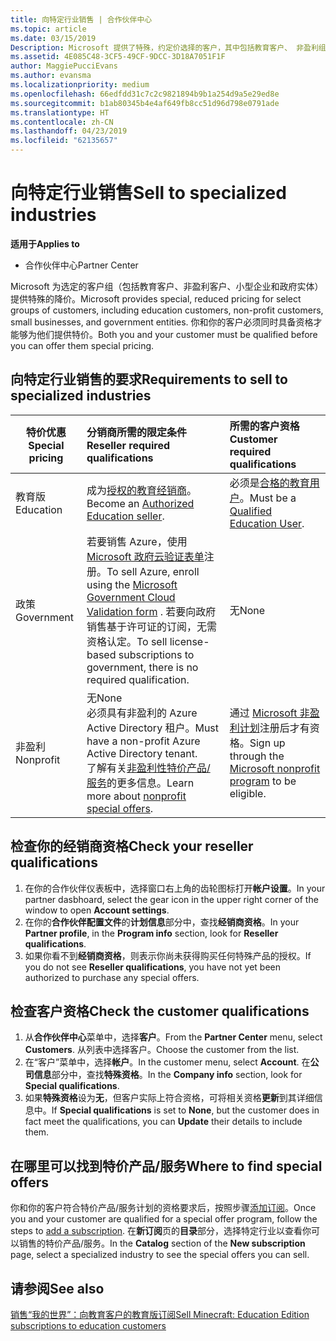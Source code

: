 ```yaml
---
title: 向特定行业销售 | 合作伙伴中心
ms.topic: article
ms.date: 03/15/2019
Description: Microsoft 提供了特殊，约定价选择的客户，其中包括教育客户、 非盈利组织客户和政府用户组。
ms.assetid: 4E085C48-3CF5-49CF-9DCC-3D18A7051F1F
author: MaggiePucciEvans
ms.author: evansma
ms.localizationpriority: medium
ms.openlocfilehash: 66edfdd31c7c2c9821894b9b1a254d9a5e29ed8e
ms.sourcegitcommit: b1ab80345b4e4af649fb8cc51d96d798e0791ade
ms.translationtype: HT
ms.contentlocale: zh-CN
ms.lasthandoff: 04/23/2019
ms.locfileid: "62135657"
---
```

# <a name="sell-to-specialized-industries"></a><span data-ttu-id="4b7b0-103">向特定行业销售</span><span class="sxs-lookup"><span data-stu-id="4b7b0-103">Sell to specialized industries</span></span>

<span data-ttu-id="4b7b0-104">**适用于**</span><span class="sxs-lookup"><span data-stu-id="4b7b0-104">**Applies to**</span></span>

-  <span data-ttu-id="4b7b0-105">合作伙伴中心</span><span class="sxs-lookup"><span data-stu-id="4b7b0-105">Partner Center</span></span>

<span data-ttu-id="4b7b0-106">Microsoft 为选定的客户组（包括教育客户、非盈利客户、小型企业和政府实体）提供特殊的降价。</span><span class="sxs-lookup"><span data-stu-id="4b7b0-106">Microsoft provides special, reduced pricing for select groups of customers, including education customers, non-profit customers, small businesses, and government entities.</span></span> <span data-ttu-id="4b7b0-107">你和你的客户必须同时具备资格才能够为他们提供特价。</span><span class="sxs-lookup"><span data-stu-id="4b7b0-107">Both you and your customer must be qualified before you can offer them special pricing.</span></span> 

## <a name="requirements-to-sell-to-specialized-industries"></a><span data-ttu-id="4b7b0-108">向特定行业销售的要求</span><span class="sxs-lookup"><span data-stu-id="4b7b0-108">Requirements to sell to specialized industries</span></span>

|<span data-ttu-id="4b7b0-109">**特价优惠**</span><span class="sxs-lookup"><span data-stu-id="4b7b0-109">**Special pricing**</span></span>   |<span data-ttu-id="4b7b0-110">**分销商所需的限定条件**</span><span class="sxs-lookup"><span data-stu-id="4b7b0-110">**Reseller required qualifications**</span></span>   |<span data-ttu-id="4b7b0-111">**所需的客户资格**</span><span class="sxs-lookup"><span data-stu-id="4b7b0-111">**Customer required qualifications**</span></span>   |
|----------------------------|:---------------------------------|:------------------------------------------|
|<span data-ttu-id="4b7b0-112">教育版</span><span class="sxs-lookup"><span data-stu-id="4b7b0-112">Education</span></span>   |<span data-ttu-id="4b7b0-113">成为[授权的教育经销商](https://www.mepn.com)。</span><span class="sxs-lookup"><span data-stu-id="4b7b0-113">Become an [Authorized Education seller](https://www.mepn.com).</span></span>   | <span data-ttu-id="4b7b0-114">必须是[合格的教育用户](https://www.microsoftvolumelicensing.com/DocumentSearch.aspx?Mode=3&DocumentTypeId=7)。</span><span class="sxs-lookup"><span data-stu-id="4b7b0-114">Must be a [Qualified Education User](https://www.microsoftvolumelicensing.com/DocumentSearch.aspx?Mode=3&DocumentTypeId=7).</span></span>   |
|<span data-ttu-id="4b7b0-115">政策</span><span class="sxs-lookup"><span data-stu-id="4b7b0-115">Government</span></span>   |<span data-ttu-id="4b7b0-116">若要销售 Azure，使用 [Microsoft 政府云验证表单](https://azuregov.microsoft.com/csp)注册。</span><span class="sxs-lookup"><span data-stu-id="4b7b0-116">To sell Azure, enroll using the [Microsoft Government Cloud Validation form](https://azuregov.microsoft.com/csp) .</span></span> <span data-ttu-id="4b7b0-117">若要向政府销售基于许可证的订阅，无需资格认定。</span><span class="sxs-lookup"><span data-stu-id="4b7b0-117">To sell license-based subscriptions to government, there is no required qualification.</span></span>|   <span data-ttu-id="4b7b0-118">无</span><span class="sxs-lookup"><span data-stu-id="4b7b0-118">None</span></span>|
|<span data-ttu-id="4b7b0-119">非盈利</span><span class="sxs-lookup"><span data-stu-id="4b7b0-119">Nonprofit</span></span>  |<span data-ttu-id="4b7b0-120">无</span><span class="sxs-lookup"><span data-stu-id="4b7b0-120">None</span></span><br><span data-ttu-id="4b7b0-121">必须具有非盈利的 Azure Active Directory 租户。</span><span class="sxs-lookup"><span data-stu-id="4b7b0-121">Must have a non-profit Azure Active Directory tenant.</span></span><br><span data-ttu-id="4b7b0-122">了解有关[非盈利性特价产品/服务](https://assetsprod.microsoft.com/mpn/en-us/nonprofit-skus-in-csp-faq.pdf)的更多信息。</span><span class="sxs-lookup"><span data-stu-id="4b7b0-122">Learn more about [nonprofit special offers](https://assetsprod.microsoft.com/mpn/en-us/nonprofit-skus-in-csp-faq.pdf).</span></span>   |<span data-ttu-id="4b7b0-123">通过 [Microsoft 非盈利计划](https://nonprofit.microsoft.com/#/register)注册后才有资格。</span><span class="sxs-lookup"><span data-stu-id="4b7b0-123">Sign up through the [Microsoft nonprofit program](https://nonprofit.microsoft.com/#/register) to be eligible.</span></span>   |


## <a name="check-your-reseller-qualifications"></a><span data-ttu-id="4b7b0-124">检查你的经销商资格</span><span class="sxs-lookup"><span data-stu-id="4b7b0-124">Check your reseller qualifications</span></span>

1.  <span data-ttu-id="4b7b0-125">在你的合作伙伴仪表板中，选择窗口右上角的齿轮图标打开**帐户设置**。</span><span class="sxs-lookup"><span data-stu-id="4b7b0-125">In your partner dasbhoard, select the gear icon in the upper right corner of the window to open **Account settings**.</span></span>
2.  <span data-ttu-id="4b7b0-126">在你的**合作伙伴配置文件**的**计划信息**部分中，查找**经销商资格**。</span><span class="sxs-lookup"><span data-stu-id="4b7b0-126">In your **Partner profile**, in the **Program info** section, look for **Reseller qualifications**.</span></span>
3.  <span data-ttu-id="4b7b0-127">如果你看不到**经销商资格**，则表示你尚未获得购买任何特殊产品的授权。</span><span class="sxs-lookup"><span data-stu-id="4b7b0-127">If you do not see **Reseller qualifications**, you have not yet been authorized to purchase any special offers.</span></span>

## <a name="check-the-customer-qualifications"></a><span data-ttu-id="4b7b0-128">检查客户资格</span><span class="sxs-lookup"><span data-stu-id="4b7b0-128">Check the customer qualifications</span></span>

1.  <span data-ttu-id="4b7b0-129">从**合作伙伴中心**菜单中，选择**客户**。</span><span class="sxs-lookup"><span data-stu-id="4b7b0-129">From the **Partner Center** menu, select **Customers**.</span></span> <span data-ttu-id="4b7b0-130">从列表中选择客户。</span><span class="sxs-lookup"><span data-stu-id="4b7b0-130">Choose the customer from the list.</span></span>
2.  <span data-ttu-id="4b7b0-131">在“客户”菜单中，选择**帐户**。</span><span class="sxs-lookup"><span data-stu-id="4b7b0-131">In the customer menu, select **Account**.</span></span> <span data-ttu-id="4b7b0-132">在**公司信息**部分中，查找**特殊资格**。</span><span class="sxs-lookup"><span data-stu-id="4b7b0-132">In the **Company info** section, look for **Special qualifications**.</span></span>
3.  <span data-ttu-id="4b7b0-133">如果**特殊资格**设为**无**，但客户实际上符合资格，可将相关资格**更新**到其详细信息中。</span><span class="sxs-lookup"><span data-stu-id="4b7b0-133">If **Special qualifications** is set to **None**, but the customer does in fact meet the qualifications, you can **Update** their details to include them.</span></span>

## <a name="where-to-find-special-offers"></a><span data-ttu-id="4b7b0-134">在哪里可以找到特价产品/服务</span><span class="sxs-lookup"><span data-stu-id="4b7b0-134">Where to find special offers</span></span>

<span data-ttu-id="4b7b0-135">你和你的客户符合特价产品/服务计划的资格要求后，按照步骤[添加订阅](create-a-new-subscription.md)。</span><span class="sxs-lookup"><span data-stu-id="4b7b0-135">Once you and your customer are qualified for a special offer program, follow the steps to [add a subscription](create-a-new-subscription.md).</span></span> <span data-ttu-id="4b7b0-136">在**新订阅**页的**目录**部分，选择特定行业以查看你可以销售的特价产品/服务。</span><span class="sxs-lookup"><span data-stu-id="4b7b0-136">In the **Catalog** section of the **New subscription** page, select a specialized industry to see the special offers you can sell.</span></span>

## <a name="see-also"></a><span data-ttu-id="4b7b0-137">请参阅</span><span class="sxs-lookup"><span data-stu-id="4b7b0-137">See also</span></span>

[<span data-ttu-id="4b7b0-138">销售“我的世界”：向教育客户的教育版订阅</span><span class="sxs-lookup"><span data-stu-id="4b7b0-138">Sell Minecraft: Education Edition subscriptions to education customers</span></span>](minecraft-subscriptions.md)


 

 

 



